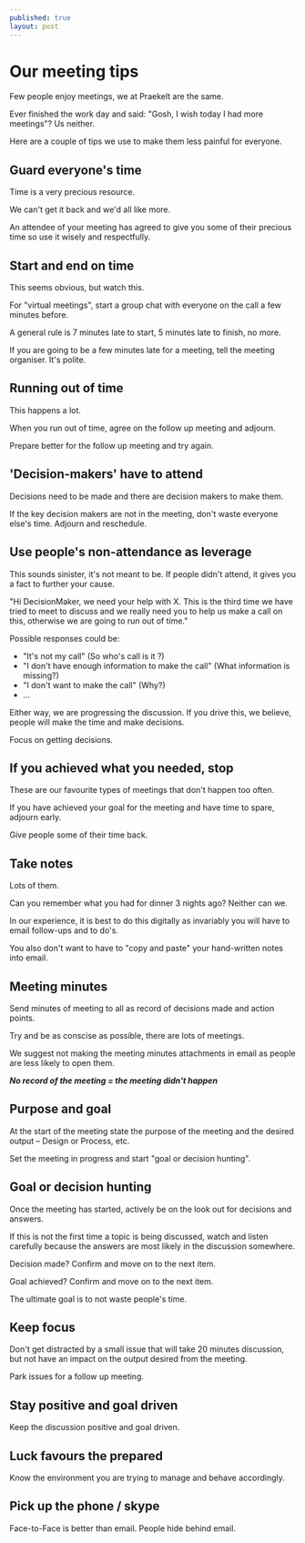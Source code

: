 ```yaml
---
published: true
layout: post
---
```


# Our meeting tips
Few people enjoy meetings, we at Praekelt are the same.

Ever finished the work day and said: "Gosh, I wish today I had more meetings"? Us neither.

Here are a couple of tips we use to make them less painful for everyone.

## Guard everyone's time
Time is a very precious resource.

We can't get it back and we'd all like more.

An attendee of your meeting has agreed to give you some of their precious time so use it wisely and respectfully.

## Start and end on time
This seems obvious, but watch this.

For "virtual meetings", start a group chat with everyone on the call a few minutes before.

A general rule is 7 minutes late to start, 5 minutes late to finish, no more.

If you are going to be a few minutes late for a meeting, tell the meeting organiser. It's polite.

## Running out of time
This happens a lot.

When you run out of time, agree on the follow up meeting and adjourn.

Prepare better for the follow up meeting and try again.

## 'Decision-makers' have to attend
Decisions need to be made and there are decision makers to make them.

If the key decision makers are not in the meeting, don't waste everyone else's time. Adjourn and reschedule.

## Use people's non-attendance as leverage
This sounds sinister, it's not meant to be. If people didn't attend, it gives you a fact to further your cause.

"Hi DecisionMaker, we need your help with X. This is the third time we have tried to meet to discuss and we really need you to help us make a call on this, otherwise we are going to run out of time."

Possible responses could be:
- "It's not my call" (So who's call is it ?)
- "I don't have enough information to make the call" (What information is missing?)
- "I don't want to make the call" (Why?)
- ...

Either way, we are progressing the discussion. If you drive this, we believe, people will make the time and make decisions.

Focus on getting decisions.

## If you achieved what you needed, stop
These are our favourite types of meetings that don't happen too often.

If you have achieved your goal for the meeting and have time to spare, adjourn early.

Give people some of their time back.

## Take notes
Lots of them.

Can you remember what you had for dinner 3 nights ago? Neither can we.

In our experience, it is best to do this digitally as invariably you will have to email follow-ups and to do's.

You also don't want to have to "copy and paste" your hand-written notes into email.

## Meeting minutes
Send minutes of meeting to all as record of decisions made and action points.

Try and be as conscise as possible, there are lots of meetings.

We suggest not making the meeting minutes attachments in email as people are less likely to open them.

**_No record of the meeting = the meeting didn't happen_**

## Purpose and goal
At the start of the meeting state the purpose of the meeting and the desired output – Design or Process, etc.

Set the meeting in progress and start "goal or decision hunting".

## Goal or decision hunting
Once the meeting has started, actively be on the look out for decisions and answers.

If this is not the first time a topic is being discussed, watch and listen carefully because the answers are most likely in the discussion somewhere.

Decision made? Confirm and move on to the next item.

Goal achieved? Confirm and move on to the next item.

The ultimate goal is to not waste people's time.

## Keep focus
Don't get distracted by a small issue that will take 20 minutes discussion, but not have an impact on the output desired from the meeting.

Park issues for a follow up meeting.

## Stay positive and goal driven
Keep the discussion positive and goal driven.

## Luck favours the prepared
Know the environment you are trying to manage and behave accordingly.

## Pick up the phone / skype
Face-to-Face is better than email. People hide behind email.
